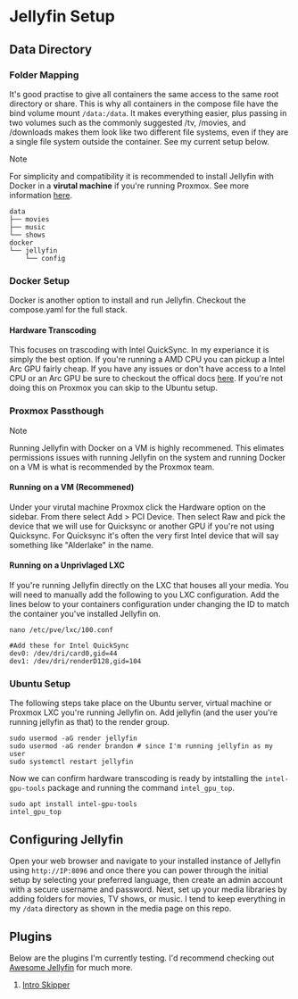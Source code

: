 # Jellyfin Setup
## Data Directory
### Folder Mapping
It's good practise to give all containers the same access to the same root directory or share. This is why all containers in the compose file have the bind volume mount ```/data:/data```. It makes everything easier, plus passing in two volumes such as the commonly suggested /tv, /movies, and /downloads makes them look like two different file systems, even if they are a single file system outside the container. See my current setup below.

> [!NOTE]
> For simplicity and compatibility it is recommended to install Jellyfin with Docker in a __virutal machine__ if you're running Proxmox. See more information [here](https://pve.proxmox.com/pve-docs/pve-admin-guide.html#chapter_pct).
>

```
data
├── movies
├── music
└── shows
docker
└── jellyfin
    └── config
```

### Docker Setup
Docker is another option to install and run Jellyfin. Checkout the compose.yaml for the full stack.

#### Hardware Transcoding
This focuses on trascoding with Intel QuickSync. In my experiance it is simply the best option. If you're running a AMD CPU you can pickup a Intel Arc GPU fairly cheap. If you have any issues or don't have access to a Intel CPU or an Arc GPU be sure to checkout the offical docs [here](https://jellyfin.org/docs/general/administration/hardware-acceleration/). If you're not doing this on Proxmox you can skip to the Ubuntu setup.

### Proxmox Passthough

> [!NOTE]
> Running Jellyfin with Docker on a VM is highly recommened. This elimates permissions issues with running Jellyfin on the system and running Docker on a VM is what is recommended by the Proxmox team.
>

#### Running on a VM (Recommened)
Under your virutal machine Proxmox click the Hardware option on the sidebar. From there select Add > PCI Device. Then select Raw and pick the device that we will use for Quicksync or another GPU if you're not using Quicksync. For Quicksync it's often the very first Intel device that will say something like "Alderlake" in the name.

#### Running on a Unprivlaged LXC
If you're running Jellyfin directly on the LXC that houses all your media. You will need to manually add the following to you LXC configuration. Add the lines below to your containers configuration under changing the ID to match the container you've installed Jellyfin on.
```
nano /etc/pve/lxc/100.conf
```
```
#Add these for Intel QuickSync
dev0: /dev/dri/card0,gid=44
dev1: /dev/dri/renderD128,gid=104
```
### Ubuntu Setup
The following steps take place on the Ubuntu server, virtual machine or Proxmox LXC you're running Jellyfin on. Add jellyfin (and the user you're running jellyfin as that) to the render group.
```
sudo usermod -aG render jellyfin
sudo usermod -aG render brandon # since I'm running jellyfin as my user
sudo systemctl restart jellyfin
```
Now we can confirm hardware transcoding is ready by intstalling the `intel-gpu-tools` package and running the command `intel_gpu_top`.
```
sudo apt install intel-gpu-tools
intel_gpu_top
```

## Configuring Jellyfin
Open your web browser and navigate to your installed instance of Jellyfin using `http://IP:8096` and once there you can power through the initial setup by selecting your preferred language, then create an admin account with a secure username and password. Next, set up your media libraries by adding folders for movies, TV shows, or music. I tend to keep everything in my `/data` directory as shown in the media page on this repo.

## Plugins
Below are the plugins I'm currently testing. I'd recommend checking out [Awesome Jellyfin](https://github.com/awesome-jellyfin/awesome-jellyfin) for much more.

1. [Intro Skipper](https://github.com/intro-skipper/intro-skipper)
